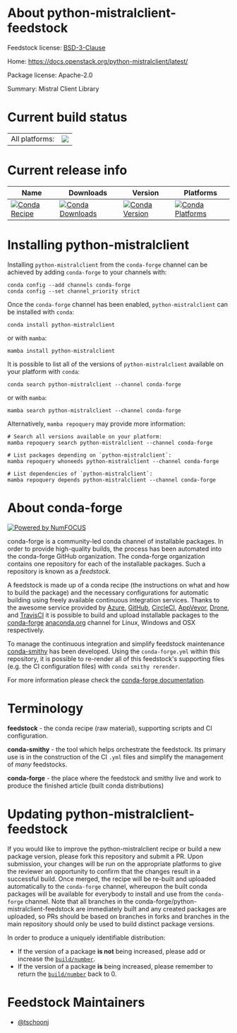 About python-mistralclient-feedstock
====================================

Feedstock license: [BSD-3-Clause](https://github.com/conda-forge/python-mistralclient-feedstock/blob/main/LICENSE.txt)

Home: https://docs.openstack.org/python-mistralclient/latest/

Package license: Apache-2.0

Summary: Mistral Client Library

Current build status
====================


<table><tr><td>All platforms:</td>
    <td>
      <a href="https://dev.azure.com/conda-forge/feedstock-builds/_build/latest?definitionId=12752&branchName=main">
        <img src="https://dev.azure.com/conda-forge/feedstock-builds/_apis/build/status/python-mistralclient-feedstock?branchName=main">
      </a>
    </td>
  </tr>
</table>

Current release info
====================

| Name | Downloads | Version | Platforms |
| --- | --- | --- | --- |
| [![Conda Recipe](https://img.shields.io/badge/recipe-python--mistralclient-green.svg)](https://anaconda.org/conda-forge/python-mistralclient) | [![Conda Downloads](https://img.shields.io/conda/dn/conda-forge/python-mistralclient.svg)](https://anaconda.org/conda-forge/python-mistralclient) | [![Conda Version](https://img.shields.io/conda/vn/conda-forge/python-mistralclient.svg)](https://anaconda.org/conda-forge/python-mistralclient) | [![Conda Platforms](https://img.shields.io/conda/pn/conda-forge/python-mistralclient.svg)](https://anaconda.org/conda-forge/python-mistralclient) |

Installing python-mistralclient
===============================

Installing `python-mistralclient` from the `conda-forge` channel can be achieved by adding `conda-forge` to your channels with:

```
conda config --add channels conda-forge
conda config --set channel_priority strict
```

Once the `conda-forge` channel has been enabled, `python-mistralclient` can be installed with `conda`:

```
conda install python-mistralclient
```

or with `mamba`:

```
mamba install python-mistralclient
```

It is possible to list all of the versions of `python-mistralclient` available on your platform with `conda`:

```
conda search python-mistralclient --channel conda-forge
```

or with `mamba`:

```
mamba search python-mistralclient --channel conda-forge
```

Alternatively, `mamba repoquery` may provide more information:

```
# Search all versions available on your platform:
mamba repoquery search python-mistralclient --channel conda-forge

# List packages depending on `python-mistralclient`:
mamba repoquery whoneeds python-mistralclient --channel conda-forge

# List dependencies of `python-mistralclient`:
mamba repoquery depends python-mistralclient --channel conda-forge
```


About conda-forge
=================

[![Powered by
NumFOCUS](https://img.shields.io/badge/powered%20by-NumFOCUS-orange.svg?style=flat&colorA=E1523D&colorB=007D8A)](https://numfocus.org)

conda-forge is a community-led conda channel of installable packages.
In order to provide high-quality builds, the process has been automated into the
conda-forge GitHub organization. The conda-forge organization contains one repository
for each of the installable packages. Such a repository is known as a *feedstock*.

A feedstock is made up of a conda recipe (the instructions on what and how to build
the package) and the necessary configurations for automatic building using freely
available continuous integration services. Thanks to the awesome service provided by
[Azure](https://azure.microsoft.com/en-us/services/devops/), [GitHub](https://github.com/),
[CircleCI](https://circleci.com/), [AppVeyor](https://www.appveyor.com/),
[Drone](https://cloud.drone.io/welcome), and [TravisCI](https://travis-ci.com/)
it is possible to build and upload installable packages to the
[conda-forge](https://anaconda.org/conda-forge) [anaconda.org](https://anaconda.org/)
channel for Linux, Windows and OSX respectively.

To manage the continuous integration and simplify feedstock maintenance
[conda-smithy](https://github.com/conda-forge/conda-smithy) has been developed.
Using the ``conda-forge.yml`` within this repository, it is possible to re-render all of
this feedstock's supporting files (e.g. the CI configuration files) with ``conda smithy rerender``.

For more information please check the [conda-forge documentation](https://conda-forge.org/docs/).

Terminology
===========

**feedstock** - the conda recipe (raw material), supporting scripts and CI configuration.

**conda-smithy** - the tool which helps orchestrate the feedstock.
                   Its primary use is in the construction of the CI ``.yml`` files
                   and simplify the management of *many* feedstocks.

**conda-forge** - the place where the feedstock and smithy live and work to
                  produce the finished article (built conda distributions)


Updating python-mistralclient-feedstock
=======================================

If you would like to improve the python-mistralclient recipe or build a new
package version, please fork this repository and submit a PR. Upon submission,
your changes will be run on the appropriate platforms to give the reviewer an
opportunity to confirm that the changes result in a successful build. Once
merged, the recipe will be re-built and uploaded automatically to the
`conda-forge` channel, whereupon the built conda packages will be available for
everybody to install and use from the `conda-forge` channel.
Note that all branches in the conda-forge/python-mistralclient-feedstock are
immediately built and any created packages are uploaded, so PRs should be based
on branches in forks and branches in the main repository should only be used to
build distinct package versions.

In order to produce a uniquely identifiable distribution:
 * If the version of a package **is not** being increased, please add or increase
   the [``build/number``](https://docs.conda.io/projects/conda-build/en/latest/resources/define-metadata.html#build-number-and-string).
 * If the version of a package **is** being increased, please remember to return
   the [``build/number``](https://docs.conda.io/projects/conda-build/en/latest/resources/define-metadata.html#build-number-and-string)
   back to 0.

Feedstock Maintainers
=====================

* [@tschoonj](https://github.com/tschoonj/)

